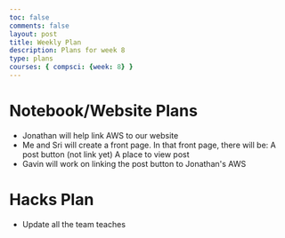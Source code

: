 ```yaml
---
toc: false
comments: false
layout: post
title: Weekly Plan
description: Plans for week 8
type: plans
courses: { compsci: {week: 8} }
---
```


# Notebook/Website Plans
- Jonathan will help link AWS to our website
- Me and Sri will create a front page. In that front page, there will be:
A post button (not link yet)
A place to view post
- Gavin will work on linking the post button to Jonathan's AWS


# Hacks Plan
- Update all the team teaches

